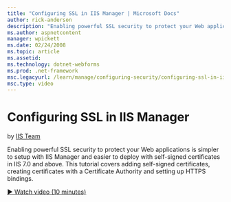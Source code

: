 ```yaml
---
title: "Configuring SSL in IIS Manager | Microsoft Docs"
author: rick-anderson
description: "Enabling powerful SSL security to protect your Web applications is simpler to setup with IIS Manager and easier to deploy with self-signed certificates in II..."
ms.author: aspnetcontent
manager: wpickett
ms.date: 02/24/2008
ms.topic: article
ms.assetid: 
ms.technology: dotnet-webforms
ms.prod: .net-framework
msc.legacyurl: /learn/manage/configuring-security/configuring-ssl-in-iis-manager
msc.type: video
---
```

Configuring SSL in IIS Manager
====================
by [IIS Team](https://twitter.com/inetsrv)

Enabling powerful SSL security to protect your Web applications is simpler to setup with IIS Manager and easier to deploy with self-signed certificates in IIS 7.0 and above. This tutorial covers adding self-signed certificates, creating certificates with a Certificate Authority and setting up HTTPS bindings.

[&#9654; Watch video (10 minutes)](https://channel9.msdn.com/Blogs/ASP-NET-Site-Videos/configuring-ssl-in-iis-manager)